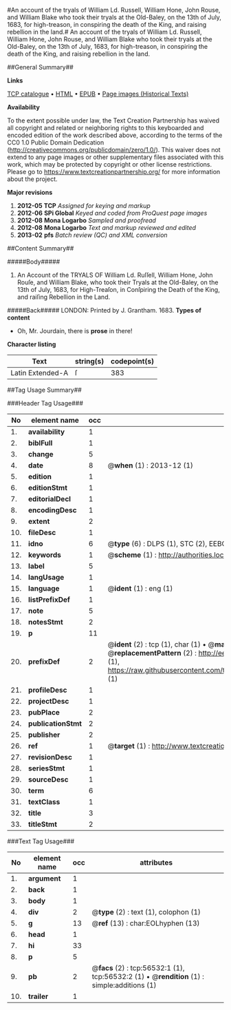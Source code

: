 #An account of the tryals of William Ld. Russell, William Hone, John Rouse, and William Blake who took their tryals at the Old-Baley, on the 13th of July, 1683, for high-treason, in conspiring the death of the King, and raising rebellion in the land.#
An account of the tryals of William Ld. Russell, William Hone, John Rouse, and William Blake who took their tryals at the Old-Baley, on the 13th of July, 1683, for high-treason, in conspiring the death of the King, and raising rebellion in the land.

##General Summary##

**Links**

[TCP catalogue](http://www.ota.ox.ac.uk/tcp/)  • 
[HTML](http://tei.it.ox.ac.uk/tcp/Texts-HTML/free/A26/A26192.html)  • 
[EPUB](http://tei.it.ox.ac.uk/tcp/Texts-EPUB/free/A26/A26192.epub) • 
[Page images (Historical Texts)](https://historicaltexts.jisc.ac.uk/eebo-12226494e)

**Availability**

To the extent possible under law, the Text Creation Partnership has waived all copyright and related or neighboring rights to this keyboarded and encoded edition of the work described above, according to the terms of the CC0 1.0 Public Domain Dedication (http://creativecommons.org/publicdomain/zero/1.0/). This waiver does not extend to any page images or other supplementary files associated with this work, which may be protected by copyright or other license restrictions. Please go to https://www.textcreationpartnership.org/ for more information about the project.

**Major revisions**

1. __2012-05__ __TCP__ *Assigned for keying and markup*
1. __2012-06__ __SPi Global__ *Keyed and coded from ProQuest page images*
1. __2012-08__ __Mona Logarbo__ *Sampled and proofread*
1. __2012-08__ __Mona Logarbo__ *Text and markup reviewed and edited*
1. __2013-02__ __pfs__ *Batch review (QC) and XML conversion*

##Content Summary##

#####Body#####

1. An Account of the TRYALS OF William Ld. Ruſſell, William Hone, John Rouſe, and William Blake, who took their Tryals at the Old-Baley, on the 13th of July, 1683, for High-Treaſon, in Conſpiring the Death of the King, and raiſing Rebellion in the Land.

#####Back#####
LONDON: Printed by J. Grantham. 1683.
**Types of content**

  * Oh, Mr. Jourdain, there is **prose** in there!

**Character listing**


|Text|string(s)|codepoint(s)|
|---|---|---|
|Latin Extended-A|ſ|383|

##Tag Usage Summary##

###Header Tag Usage###

|No|element name|occ|attributes|
|---|---|---|---|
|1.|__availability__|1||
|2.|__biblFull__|1||
|3.|__change__|5||
|4.|__date__|8| @__when__ (1) : 2013-12 (1)|
|5.|__edition__|1||
|6.|__editionStmt__|1||
|7.|__editorialDecl__|1||
|8.|__encodingDesc__|1||
|9.|__extent__|2||
|10.|__fileDesc__|1||
|11.|__idno__|6| @__type__ (6) : DLPS (1), STC (2), EEBO-CITATION (1), OCLC (1), VID (1)|
|12.|__keywords__|1| @__scheme__ (1) : http://authorities.loc.gov/ (1)|
|13.|__label__|5||
|14.|__langUsage__|1||
|15.|__language__|1| @__ident__ (1) : eng (1)|
|16.|__listPrefixDef__|1||
|17.|__note__|5||
|18.|__notesStmt__|2||
|19.|__p__|11||
|20.|__prefixDef__|2| @__ident__ (2) : tcp (1), char (1)  •  @__matchPattern__ (2) : ([0-9\-]+):([0-9IVX]+) (1), (.+) (1)  •  @__replacementPattern__ (2) : http://eebo.chadwyck.com/downloadtiff?vid=$1&page=$2 (1), https://raw.githubusercontent.com/textcreationpartnership/Texts/master/tcpchars.xml#$1 (1)|
|21.|__profileDesc__|1||
|22.|__projectDesc__|1||
|23.|__pubPlace__|2||
|24.|__publicationStmt__|2||
|25.|__publisher__|2||
|26.|__ref__|1| @__target__ (1) : http://www.textcreationpartnership.org/docs/. (1)|
|27.|__revisionDesc__|1||
|28.|__seriesStmt__|1||
|29.|__sourceDesc__|1||
|30.|__term__|6||
|31.|__textClass__|1||
|32.|__title__|3||
|33.|__titleStmt__|2||


###Text Tag Usage###

|No|element name|occ|attributes|
|---|---|---|---|
|1.|__argument__|1||
|2.|__back__|1||
|3.|__body__|1||
|4.|__div__|2| @__type__ (2) : text (1), colophon (1)|
|5.|__g__|13| @__ref__ (13) : char:EOLhyphen (13)|
|6.|__head__|1||
|7.|__hi__|33||
|8.|__p__|5||
|9.|__pb__|2| @__facs__ (2) : tcp:56532:1 (1), tcp:56532:2 (1)  •  @__rendition__ (1) : simple:additions (1)|
|10.|__trailer__|1||
